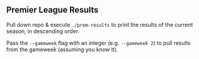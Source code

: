 ## Premier League Results

Pull down repo & execute `./prem-results` to print the results of the current season, in descending order.

Pass the `--gameweek` flag with an integer (e.g. `--gameweek 2`) to pull results from the gameweek (assuming you know it).